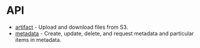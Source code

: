 API
===

* [artifact](api/artifact.md) - Upload and download files from S3.
* [metadata](api/metadata.md) - Create, update, delete, and request metadata and particular items in metadata.
